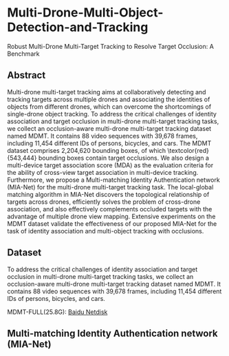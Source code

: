 # Multi-Drone-Multi-Object-Detection-and-Tracking

Robust Multi-Drone Multi-Target Tracking to Resolve Target Occlusion: A Benchmark

## Abstract 

Multi-drone multi-target tracking aims at collaboratively detecting and tracking targets across multiple drones and associating the identities of objects from different drones, which can overcome the shortcomings of single-drone object tracking.
To address the critical challenges of identity association and target occlusion in multi-drone multi-target tracking tasks, we collect an occlusion-aware multi-drone multi-target tracking dataset named MDMT. It contains 88 video sequences with 39,678 frames, including 11,454 different IDs of persons, bicycles, and cars. 
The MDMT dataset comprises 2,204,620 bounding boxes, of which \textcolor{red}{543,444} bounding boxes contain target occlusions. 
We also design a multi-device target association score (MDA) as the evaluation criteria for the ability of cross-view target association in multi-device tracking.
Furthermore, we propose a Multi-matching Identity Authentication network (MIA-Net) for the multi-drone multi-target tracking task.
The local-global matching algorithm in MIA-Net discovers the topological relationship of targets across drones, efficiently solves the problem of cross-drone association, and also effectively complements occluded targets with the advantage of multiple drone view mapping. Extensive experiments on the MDMT dataset validate the effectiveness of our proposed MIA-Net for the task of identity association and multi-object tracking with occlusions.


## Dataset

To address the critical challenges of identity association and target occlusion in multi-drone multi-target tracking tasks, we collect an occlusion-aware multi-drone multi-target tracking dataset named MDMT. It contains 88 video sequences with 39,678 frames, including 11,454 different IDs of persons, bicycles, and cars.

MDMT-FULL(25.8G): [Baidu Netdisk](https://pan.baidu.com/s/1Zkp9jrGSHxATFstUAkhs-w?pwd=9un6)


## Multi-matching Identity Authentication network (MIA-Net)
